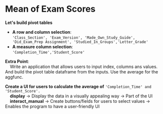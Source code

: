 # Mean of Exam Scores

**Let's build pivot tables**  
- **A row and column selection**:  
`'Class_Section', 'Exam_Version', 'Made_Own_Study_Guide', 'Did_Exam_Prep Assignment', 'Studied_In_Groups','Letter_Grade'`  
- **A measure column selection**:  
`'Completion_Time','Student_Score'`  

**Extra Point**:  
&nbsp;&nbsp;&nbsp;&nbsp;Write an application that allows users to input index, columns ans values. And build the pivot table dataframe from the inputs. Use the average for the aggfunc.  

**Create a UI for users to calculate the average of** `'Completion_Time' and 'Student_Score'.`  
&nbsp;&nbsp;&nbsp;&nbsp;**display** → Display the data in a visually appealing way → Part of the UI  
&nbsp;&nbsp;&nbsp;&nbsp;**interact_manual** → Create buttons/fields for users to select values → Enables the program to have a user-friendly UI
